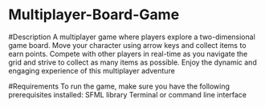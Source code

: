 # Multiplayer-Board-Game

#Description
A multiplayer game where players explore a two-dimensional game board. Move your character using arrow keys and collect items to earn points. Compete with other players in real-time as you navigate the grid and strive to collect as many items as possible. Enjoy the dynamic and engaging experience of this multiplayer adventure

#Requirements
To run the game, make sure you have the following prerequisites installed:
SFML library
Terminal or command line interface
